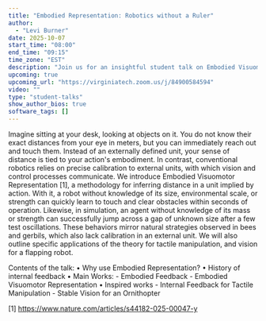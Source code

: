 ```yaml
---
title: "Embodied Representation: Robotics without a Ruler"
author:
  - "Levi Burner"
date: 2025-10-07
start_time: "08:00"
end_time: "09:15"
time_zone: "EST"
description: "Join us for an insightful student talk on Embodied Visuomotor Representation by Levi Burner. Discover how we can embody the sense of distance/scale in a robot through its actions! and not rely on its calibration."
upcoming: true
upcoming_url: "https://virginiatech.zoom.us/j/84900584594"
video: ""
type: "student-talks"
show_author_bios: true
software_tags: []
---
```


Imagine sitting at your desk, looking at objects on it. You do not know their exact distances from your eye in meters, but you can immediately reach out and touch them. Instead of an externally defined unit, your sense of distance is tied to your action's embodiment. In contrast, conventional robotics relies on precise calibration to external units, with which vision and control processes communicate. We introduce Embodied Visuomotor Representation [1], a methodology for inferring distance in a unit implied by action. With it, a robot without knowledge of its size, environmental scale, or strength can quickly learn to touch and clear obstacles within seconds of operation. Likewise, in simulation, an agent without knowledge of its mass or strength can successfully jump across a gap of unknown size after a few test oscillations. These behaviors mirror natural strategies observed in bees and gerbils, which also lack calibration in an external unit. We will also outline specific applications of the theory for tactile manipulation, and vision for a flapping robot.

Contents of the talk:
• Why use Embodied Representation?
• History of internal feedback
• Main Works:
    - Embodied Feedback
    - Embodied Visuomotor Representation
• Inspired works
    - Internal Feedback for Tactile Manipulation
    - Stable Vision for an Ornithopter


[1] https://www.nature.com/articles/s44182-025-00047-y
